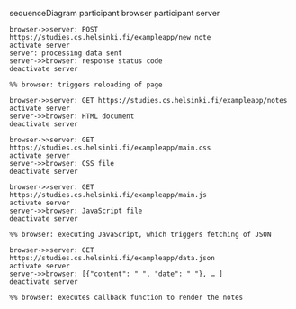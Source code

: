 sequenceDiagram
    participant browser
    participant server

    browser->>server: POST https://studies.cs.helsinki.fi/exampleapp/new_note
    activate server
    server: processing data sent
    server->>browser: response status code
    deactivate server 

    %% browser: triggers reloading of page

    browser->>server: GET https://studies.cs.helsinki.fi/exampleapp/notes
    activate server
    server->>browser: HTML document
    deactivate server

    browser->>server: GET https://studies.cs.helsinki.fi/exampleapp/main.css
    activate server
    server->>browser: CSS file
    deactivate server

    browser->>server: GET https://studies.cs.helsinki.fi/exampleapp/main.js
    activate server
    server->>browser: JavaScript file
    deactivate server

    %% browser: executing JavaScript, which triggers fetching of JSON

    browser->>server: GET https://studies.cs.helsinki.fi/exampleapp/data.json
    activate server
    server->>browser: [{"content": " ", "date": " "}, … ]
    deactivate server

    %% browser: executes callback function to render the notes